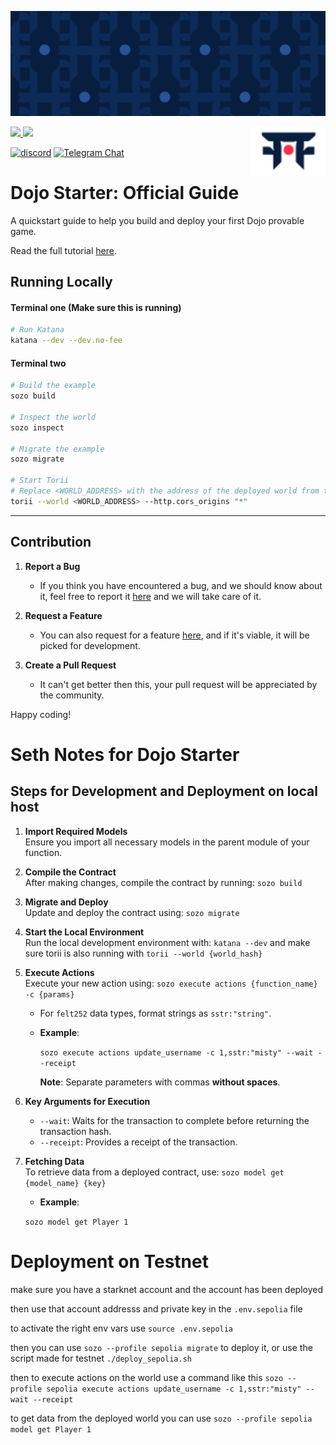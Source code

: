 ![Dojo Starter](./assets/cover.png)

<picture>
  <source media="(prefers-color-scheme: dark)" srcset=".github/mark-dark.svg">
  <img alt="Dojo logo" align="right" width="120" src=".github/mark-light.svg">
</picture>

<a href="https://twitter.com/dojostarknet">
<img src="https://img.shields.io/twitter/follow/dojostarknet?style=social"/>
</a>
<a href="https://github.com/dojoengine/dojo">
<img src="https://img.shields.io/github/stars/dojoengine/dojo?style=social"/>
</a>

[![discord](https://img.shields.io/badge/join-dojo-green?logo=discord&logoColor=white)](https://discord.gg/PwDa2mKhR4)
[![Telegram Chat][tg-badge]][tg-url]

[tg-badge]: https://img.shields.io/endpoint?color=neon&logo=telegram&label=chat&style=flat-square&url=https%3A%2F%2Ftg.sumanjay.workers.dev%2Fdojoengine
[tg-url]: https://t.me/dojoengine

# Dojo Starter: Official Guide

A quickstart guide to help you build and deploy your first Dojo provable game.

Read the full tutorial [here](https://dojoengine.org/tutorial/dojo-starter).

## Running Locally

#### Terminal one (Make sure this is running)

```bash
# Run Katana
katana --dev --dev.no-fee
```

#### Terminal two

```bash
# Build the example
sozo build

# Inspect the world
sozo inspect

# Migrate the example
sozo migrate

# Start Torii
# Replace <WORLD_ADDRESS> with the address of the deployed world from the previous step
torii --world <WORLD_ADDRESS> --http.cors_origins "*"
```

---

## Contribution

1. **Report a Bug**

    - If you think you have encountered a bug, and we should know about it, feel free to report it [here](https://github.com/dojoengine/dojo-starter/issues) and we will take care of it.

2. **Request a Feature**

    - You can also request for a feature [here](https://github.com/dojoengine/dojo-starter/issues), and if it's viable, it will be picked for development.

3. **Create a Pull Request**
    - It can't get better then this, your pull request will be appreciated by the community.

Happy coding!



# Seth Notes for Dojo Starter

## Steps for Development and Deployment on local host

1. **Import Required Models**  
   Ensure you import all necessary models in the parent module of your function.

2. **Compile the Contract**  
   After making changes, compile the contract by running: `sozo build`

3. **Migrate and Deploy**  
   Update and deploy the contract using:  `sozo migrate`

4. **Start the Local Environment**  
   Run the local development environment with: `katana --dev`
   and make sure torii is also running with `torii --world {world_hash}`

5. **Execute Actions**  
   Execute your new action using: `sozo execute actions {function_name} -c {params}`
   
   - For `felt252` data types, format strings as `sstr:"string"`.

   - **Example**:  
     
     `sozo execute actions update_username -c 1,sstr:"misty" --wait --receipt`

     **Note**: Separate parameters with commas **without spaces**.

6. **Key Arguments for Execution**  
   - `--wait`: Waits for the transaction to complete before returning the transaction hash.  
   - `--receipt`: Provides a receipt of the transaction.

7. **Fetching Data**  
   To retrieve data from a deployed contract, use: `sozo model get {model_name} {key}`


    - **Example**:  
     
     `sozo model get Player 1`

# Deployment on Testnet

make sure you have a starknet account and the account has been deployed

then use that account addresss and private key in the `.env.sepolia` file

to activate the right env vars use `source .env.sepolia`

then you can use `sozo --profile sepolia migrate` to deploy it,
or use the script made for testnet `./deploy_sepolia.sh`

then to execute actions on the world use a command like this
`sozo --profile sepolia execute actions update_username -c 1,sstr:"misty" --wait --receipt`

to get data from the deployed world you can use `sozo --profile sepolia model get Player 1`
